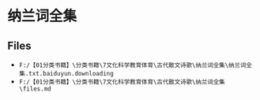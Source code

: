 # 纳兰词全集

## Files

- `F:/【01分类书籍】\分类书籍\7文化科学教育体育\古代散文诗歌\纳兰词全集\纳兰词全集.txt.baiduyun.downloading`
- `F:/【01分类书籍】\分类书籍\7文化科学教育体育\古代散文诗歌\纳兰词全集\files.md`
